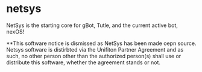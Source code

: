 # netsys
NetSys is the starting core for gBot, Tutle, and the current active bot, nexOS!

**This software notice is dismissed as NetSys has been made oepn source.
Netsys software is distirbted via the Unifiton Partner Agreement and as such, no other person other than the authorized person(s) shall use or distribute this software, whether the agreement stands or not.
